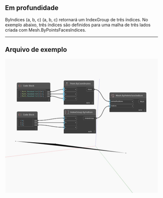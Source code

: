 ## Em profundidade
ByIndices (a, b, c) (a, b, c) retornará um IndexGroup de três índices. No exemplo abaixo, três índices são definidos para uma malha de três lados criada com Mesh.ByPointsFacesIndices.
___
## Arquivo de exemplo

![ByIndices (a, b, c)](./Autodesk.DesignScript.Geometry.IndexGroup.ByIndices(a,%20b,%20c)_img.jpg)

